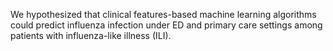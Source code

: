 We hypothesized that clinical features-based machine learning algorithms could predict influenza infection under ED and primary care settings among patients with influenza-like illness (ILI).
